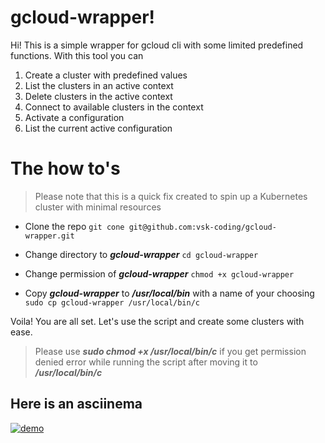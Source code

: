 # gcloud-wrapper!

Hi! This is a simple wrapper for gcloud cli with some limited predefined functions.
With this tool you can

 1. Create a cluster with predefined values
 2. List the clusters in  an active context
 3. Delete clusters in the active context
 4. Connect to available clusters in the context
 5. Activate a configuration
 6. List the current active configuration

# The how to's 

> Please note that this is a quick fix created to spin up a Kubernetes  cluster with minimal resources

 - Clone the repo 
		```
		 git cone git@github.com:vsk-coding/gcloud-wrapper.git
		 ```
	
 - Change directory to ***gcloud-wrapper***
		```
		 cd gcloud-wrapper
		 ``` 
 - Change permission of ***gcloud-wrapper***
		```
		 chmod +x gcloud-wrapper
		 ``` 
 - Copy ***gcloud-wrapper*** to ***/usr/local/bin*** with a name of your choosing
		```
		 sudo cp gcloud-wrapper /usr/local/bin/c
		 ``` 


Voila! You are all set. Let's use the script and create some clusters with ease.

> Please use ***sudo chmod +x /usr/local/bin/c*** if you get permission denied error while running the script after moving it to ***/usr/local/bin/c***

## Here is an asciinema

[![demo](https://github.com/vsk-coding/gcloud-wrapper/blob/main/gcloud-wrapper.gif)](gcloud-wrapper-ascii-cast-demo)
